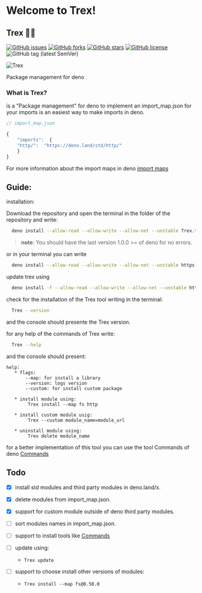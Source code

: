 
# Welcome to Trex!

## Trex 🐱‍🐉

[![GitHub issues](https://img.shields.io/github/issues/crewdevio/Trex)](https://github.com/crewdevio/Trex/issues) [![GitHub forks](https://img.shields.io/github/forks/crewdevio/Trex)](https://github.com/crewdevioTrex/network) [![GitHub stars](https://img.shields.io/github/stars/crewdevio/Trex)](https://github.com/crewdevio/Trex/stargazers) [![GitHub license](https://img.shields.io/github/license/crewdevio/Trex)](https://github.com/crewdevio/Trex/blob/master/LICENSE) ![GitHub tag (latest SemVer)](https://img.shields.io/github/v/tag/crewdevio/Trex)

![Trex](https://i.ibb.co/fF4BRkZ/trexquad.jpg)

 Package management for deno

### What is Trex?

is a "Package management" for deno to implement an import_map.json for your imports is an easiest way to make imports in deno.

```javascript
// import_map.json

{
    "imports":  {
	"http/":  "https://deno.land/std/http/"
    }
}
```
For more information about the import maps in deno [import maps](https://deno.land/manual/linking_to_external_code/import_maps)

## Guide:

installation:

Download the repository and open the terminal in the folder of the repository and write:
```sh
  deno install --allow-read --allow-write --allow-net --unstable Trex.ts
```
>__note__:  You should have the last version 1.0.0 >= of deno for no errors.

or in your terminal you can write

```sh
  deno install --allow-read --allow-write --allow-net --unstable https://deno.land/x/trex/Trex.ts
```
update trex using

```sh
  deno install -f --allow-read --allow-write --allow-net --unstable https://deno.land/x/trex/Trex.ts
```
check for the installation of the Trex tool writing in the terminal:

```sh
  Trex --version
```
and the console should presente the Trex version.


for any help of the commands of Trex write:
```sh
  Trex --help
```
and the console should present:

```
help:
   * flags:
       --map: for install a library
       --version: logs version
       --custom: for install custom package

   * install module using:
        Trex install --map fs http

   * install custom module usig:
        Trex --custom module_name=module_url

   * uninstall module using:
        Trex delete module_name
```
for a better implementation of this tool you can use the tool Commands of deno [Commands](https://deno.land/x/commands)

## Todo
- [x] install std modules and third party modules in deno.land/x.

- [x] delete modules from import_map.json.

- [X] support for custom module outside of deno third party modules.

- [ ] sort modules names in import_map.json.

- [ ] support to install tools like [Commands](https://deno.land/x/commands)

- [ ] update using:
    - ``` Trex update ```

- [ ] support to choose install other versions of modules:
    - ``` Trex install --map fs@0.50.0 ```
